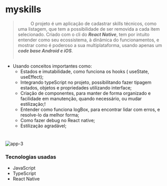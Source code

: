 # myskills

> &nbsp;&nbsp;&nbsp;&nbsp;&nbsp;&nbsp;&nbsp;&nbsp;&nbsp;&nbsp;O projeto é um aplicação de cadastrar skills técnicos, como uma listagem, que tem a possibilidade de ser removida a cada item selecionado. Criado com o cli do ***React Native***, tem por intuito entender como seu ecossistema, à dinâmica do funcionamentos, e mostrar como é poderoso a sua multiplataforma, usando apenas um ***code base Android e iOS***.</br></br>


* Usando conceitos importantes como:
  * Estados e imutabilidade, como funciona os hooks ( useState, useEffect);
  * Integrando typeScript no projeto, possibilitando fazer tipagem estados, objetos e propriedades utilizando interface;
  * Criação de componentes, para manter de forma organizado e facilidade em manutenção, quando necessário, ou mudar estilização;!
  * Entender como funciona logBox, para encontrar lidar com erros, e resolve-lo da melhor forma;
  * Como fazer debug no React native;
  * Estilização agradável;

#

![app-3](https://user-images.githubusercontent.com/57264174/154819247-d1064be1-cce5-4bff-ab62-5c28a3da12c3.png)
### Tecnologias usadas

- JavaScript
- TypeScript
- React Native

